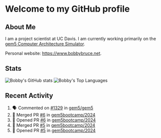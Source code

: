 # Welcome to my GitHub profile

## About Me

I am a project scientist at UC Davis. I am currently working primarily on the [gem5 Computer Architecture Simulator](https://github.com/gem5).

Personal website: <https://www.bobbybruce.net>.

## Stats

![Bobby's GitHub stats](https://github-readme-stats.vercel.app/api?username=bobbyrbruce&show_icons=true&theme=responsive&include_all_commits=true&count_private=true&show=reviews&disable_animations=true)
![Bobby's Top Languages ](https://github-readme-stats.vercel.app/api/top-langs/?username=bobbyrbruce&layout=compact&theme=responsive&count_private=true&langs_count=10&disable_animations=true)

## Recent Activity

<!--START_SECTION:activity-->
1. 🗣 Commented on [#1329](https://github.com/gem5/gem5/pull/1329#issuecomment-2221956918) in [gem5/gem5](https://github.com/gem5/gem5)
2. 🎉 Merged PR [#6](https://github.com/gem5bootcamp/2024/pull/6) in [gem5bootcamp/2024](https://github.com/gem5bootcamp/2024)
3. 💪 Opened PR [#6](https://github.com/gem5bootcamp/2024/pull/6) in [gem5bootcamp/2024](https://github.com/gem5bootcamp/2024)
4. 🎉 Merged PR [#5](https://github.com/gem5bootcamp/2024/pull/5) in [gem5bootcamp/2024](https://github.com/gem5bootcamp/2024)
5. 💪 Opened PR [#5](https://github.com/gem5bootcamp/2024/pull/5) in [gem5bootcamp/2024](https://github.com/gem5bootcamp/2024)
<!--END_SECTION:activity-->
